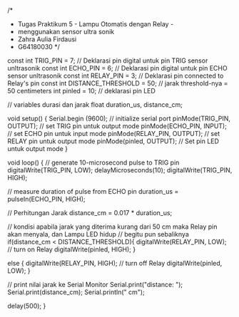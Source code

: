 /*
 * Tugas Praktikum 5 - Lampu Otomatis dengan Relay - 
 * menggunakan sensor ultra sonik
 * Zahra Aulia Firdausi
 * G64180030
 */

const int TRIG_PIN  = 7; // Deklarasi pin digital untuk pin TRIG sensor unltrasonik
const int ECHO_PIN  = 6; // Deklarasi pin digital untuk pin ECHO sensor unltrasonik
const int RELAY_PIN = 3; // Deklarasi pin connected to Relay's pin
const int DISTANCE_THRESHOLD = 50; // jarak threshold-nya = 50 centimeters
int pinled = 10; // deklarasi pin LED 

// variables durasi dan jarak
float duration_us, distance_cm;

void setup() {
  Serial.begin (9600);        // initialize serial port
  pinMode(TRIG_PIN, OUTPUT);  // set TRIG pin untuk output mode
  pinMode(ECHO_PIN, INPUT);   // set ECHO pin untuk input mode
  pinMode(RELAY_PIN, OUTPUT); // set RELAY pin untuk output mode
  pinMode(pinled, OUTPUT); // Set pin LED untuk output mode
}

void loop() {
  // generate 10-microsecond pulse to TRIG pin
  digitalWrite(TRIG_PIN, LOW); 
  delayMicroseconds(10);
  digitalWrite(TRIG_PIN, HIGH); 

  // measure duration of pulse from ECHO pin
  duration_us = pulseIn(ECHO_PIN, HIGH);
  
  // Perhitungan Jarak 
  distance_cm = 0.017 * duration_us;

  
  // kondisi apabila jarak yang diterima kurang dari 50 cm maka Relay pin akan menyala, dan Lampu LED hidup
  // begitu pun sebaliknya
  if(distance_cm < DISTANCE_THRESHOLD){
    digitalWrite(RELAY_PIN, LOW); // turn on Relay
    digitalWrite(pinled, HIGH);
  }
 
  else {
    digitalWrite(RELAY_PIN, HIGH);  // turn off Relay
    digitalWrite(pinled, LOW);
  }
  
  // print nilai jarak ke Serial Monitor
  Serial.print("distance: ");
  Serial.print(distance_cm);
  Serial.println(" cm");

  delay(500);
}
